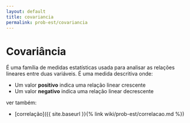 ```yaml
---
layout: default
title: covariancia
permalink: prob-est/covariancia
---
```


# Covariância

É uma família de medidas estatísticas usada para analisar as relações lineares entre duas variáveis. É uma medida descritiva onde:
- Um valor **positivo** indica uma relação linear crescente
- Um valor **negativo** indica uma relação linear decrescente

ver também:
- [correlação]({{ site.baseurl }}{% link wiki/prob-est/correlacao.md %})
